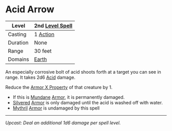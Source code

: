 # Acid Arrow

| Level    | 2nd [Level Spell](../../../Spell%20Level.md)        |
| -------- | --------------------------------------------------- |
| Casting  | 1 [Action](../../../../Game%20Procedures/Action.md) |
| Duration | None                                                |
| Range    | 30 feet                                             |
| Domains  | [Earth](../../../Spell%20Domains/Earth.md)          |

An especially corrosive bolt of acid shoots forth at a target you can see in range. It takes 2d6 [Acid](../../../../Damage%20Types/Acid.md) damage. 

Reduce the [Armor X Property](../../../../Items/Equipment/Individual%20Item%20Cards/Armors/Armor%20Properties/Armor%20X%20Property.md) of that creature by 1.
- If this is [Mundane](../../../../Items/Equipment/Material%20Properties/Mundane%20Property.md) [Armor](../../../../Items/Equipment/Armor.md), it is permanently damaged. 
- [Silvered](../../../../Items/Equipment/Material%20Properties/Silvered%20Property.md) [Armor](../../../../Items/Equipment/Armor.md) is only damaged until the acid is washed off with water. 
- [Mythril](../../../../Items/Equipment/Material%20Properties/Mythril%20Property.md) [Armor](../../../../Items/Equipment/Armor.md) is undamaged by this spell

---
*Upcast: Deal an additional 1d6 damage per spell level.*